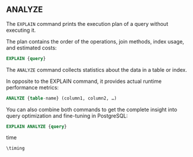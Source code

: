 ## ANALYZE

The `EXPLAIN` command prints the execution plan of a query without executing it.

The plan contains the order of the operations, join methods, index usage, and estimated costs:

```sql
EXPLAIN {query}
```

The `ANALYZE` command collects statistics about the data in a table or index.

In opposite to the EXPLAIN command, it provides actual runtime performance metrics:
```sql
ANALYZE {table-name} (column1, column2, …)
```

You can also combine both commands to get the complete insight into query optimization and fine-tuning in PostgreSQL:
```sql
EXPLAIN ANALYZE {query}
```

time
```sql
\timing
```
